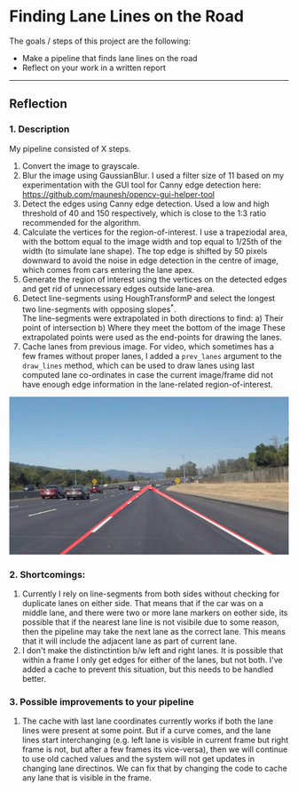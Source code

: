 # **Finding Lane Lines on the Road** 

The goals / steps of this project are the following:
* Make a pipeline that finds lane lines on the road
* Reflect on your work in a written report


[//]: # (Image References)

[image1]: ./test_images_output/solidWhiteCurve_withLanes.jpg "Lane"

---

## Reflection

### 1. Description

My pipeline consisted of X steps. 

1. Convert the image to grayscale.
2. Blur the image using GaussianBlur. I used a filter size of 11 based on my experimentation with the GUI tool for Canny edge detection here: https://github.com/maunesh/opencv-gui-helper-tool
3. Detect the edges using Canny edge detection. Used a low and high threshold of 40 and 150 respectively, which is close to the 1:3 ratio recommended for the algorithm.
4. Calculate the vertices for the region-of-interest. I use a trapeziodal area, with the bottom equal to the image width and top equal to 1/25th of the width (to simulate lane shape).
The top edge is shifted by 50 pixels downward to avoid the noise in edge detection in the centre of image, which comes from cars entering the lane apex. 
5. Generate the region of interest using the vertices on the detected edges and get rid of unnecessary edges outside lane-area.
6. Detect line-segments using HoughTransformP and select the longest two line-segments with opposing slopes<sup>*</sup>.  
The line-segments were extrapolated in both directions to find:
a) Their point of intersection
b) Where they meet the bottom of the image
These extrapolated points were used as the end-points for drawing the lanes.
7. Cache lanes from previous image. For video, which sometimes has a few frames without proper lanes, I added a `prev_lanes` argument to the `draw_lines` method, which can be used to draw lanes using last computed lane co-ordinates in case the current image/frame did not have enough edge information in the lane-related region-of-interest.


![alt text][image1]


### 2. Shortcomings:


1. Currently I rely on line-segments from both sides without checking for duplicate lanes on either side. That means that if the car was on a middle lane, and there were two or more lane markers on eother side, its possible that if the nearest lane line is not visibile due to some reason, then the pipeline may take the next lane as the correct lane. This means that it will include the adjacent lane as part of current lane.
2. I don't make the distinctintion b/w left and right lanes. It is possible that within a frame I only get edges for either of the lanes, but not both. I've added a cache to prevent this situation, but this needs to be handled better.


### 3. Possible improvements to your pipeline

 1. The cache with last lane coordinates currently works if both the lane lines were present at some point. But if a curve comes, and the lane lines start interchanging (e.g. left lane is visible in current frame but right frame is not, but after a few frames its vice-versa), then we will continue to use old cached values and the system will not get updates in changing lane directinos. We can fix that by changing the code to cache any lane that is visible in the frame.
